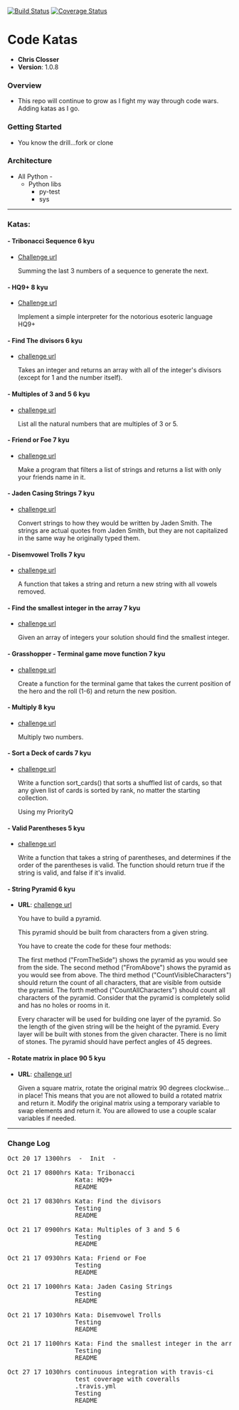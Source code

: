 [![Build Status](https://travis-ci.org/ChristopherSClosser/code-katas.svg?branch=master)](https://travis-ci.org/ChristopherSClosser/code-katas)
[![Coverage Status](https://coveralls.io/repos/github/ChristopherSClosser/code-katas/badge.svg?branch=master)](https://coveralls.io/github/ChristopherSClosser/code-katas?branch=master)

# Code Katas

- **Chris Closser**
- **Version**: 1.0.8

### Overview
- This repo will continue to grow as I fight my way through code wars. Adding katas as I go.

### Getting Started
<!-- TODO: add stuff  -->
- You know the drill...fork or clone

### Architecture
<!-- Provide a detailed description of the application design. What technologies (languages, libraries, etc) you're using, and any other relevant design information. -->
- All Python -
  - Python libs
    * py-test
    * sys
----------------------------------------------------------------------------------------------------------------------------------    
### Katas:
#### - Tribonacci Sequence 6 kyu
- [Challenge url](https://www.codewars.com/kata/tribonacci-sequence)

  Summing the last 3 numbers of a sequence
to generate the next.

#### - HQ9+ 8 kyu
- [Challenge url](https://www.codewars.com/kata/8kyu-interpreters-hq9-plus)

  Implement a simple interpreter for the notorious esoteric language HQ9+

#### - Find The divisors 6 kyu
- [challenge url](https://www.codewars.com/kata/find-the-divisors)

  Takes an integer and returns an array with all of the integer's divisors (except for 1 and the number itself).

#### - Multiples of 3 and 5 6 kyu
- [challenge url](https://www.codewars.com/kata/multiples-of-3-and-5)

  List all the natural numbers that are multiples of 3 or 5.

#### - Friend or Foe 7 kyu
- [challenge url](https://www.codewars.com/kata/friend-or-foe)

  Make a program that filters a list of strings and returns a list with only your friends name in it.

#### - Jaden Casing Strings 7 kyu
- [challenge url](https://www.codewars.com/kata/jaden-casing-strings)

  Convert strings to how they would be written by Jaden Smith. The strings are actual quotes from Jaden Smith, but they are not capitalized in the same way he originally typed them.

#### - Disemvowel Trolls 7 kyu
- [challenge url](https://www.codewars.com/kata/disemvowel-trolls)

  A function that takes a string and return a new string with all vowels removed.

#### - Find the smallest integer in the array 7 kyu
- [challenge url](https://www.codewars.com/kata/find-the-smallest-integer-in-the-array)

  Given an array of integers your solution should find the smallest integer.

#### - Grasshopper - Terminal game move function 7 kyu
- [challenge url](https://www.codewars.com/kata/grasshopper-terminal-game-move-function)

  Create a function for the terminal game that takes the current position of the hero and the roll (1-6) and return the new position.


#### - Multiply 8 kyu
- [challenge url](https://www.codewars.com/kata/multiply)

  Multiply two numbers.


#### - Sort a Deck of cards 7 kyu
- [challenge url](https://www.codewars.com/kata/sort-deck-of-cards/train/python)

  Write a function sort_cards() that sorts a shuffled list of cards, so that any given list of cards is sorted by rank, no matter the starting collection.

  Using my PriorityQ


#### - Valid Parentheses 5 kyu
- [challenge url](https://www.codewars.com/kata/valid-parentheses/train/python)

  Write a function that takes a string of parentheses,
  and determines if the order of the parentheses is valid. The function should return true if the string is valid, and false if it's invalid.


#### - String Pyramid 6 kyu
- **URL**: [challenge url](https://www.codewars.com/kata/string-pyramid/train/python)

  You have to build a pyramid.

  This pyramid should be built from characters from a given string.

  You have to create the code for these four methods:

  The first method ("FromTheSide") shows the pyramid as you would see from the side.
  The second method ("FromAbove") shows the pyramid as you would see from above.
  The third method ("CountVisibleCharacters") should return the count of all characters, that are visible from outside the pyramid.
  The forth method ("CountAllCharacters") should count all characters of the pyramid. Consider that the pyramid is completely solid and has no holes or rooms in it.

  Every character will be used for building one layer of the pyramid. So the length of the given string will be the height of the pyramid. Every layer will be built with stones from the given character. There is no limit of stones.
  The pyramid should have perfect angles of 45 degrees.


#### - Rotate matrix in place 90 5 kyu
- **URL**: [challenge url](https://www.codewars.com/kata/rotate-a-square-matrix-in-place)

  Given a square matrix, rotate the original matrix 90 degrees clockwise... in place! This means that you are not allowed to build a rotated matrix and return it. Modify the original matrix using a temporary variable to swap elements and return it. You are allowed to use a couple scalar variables if needed.
  
----------------------------------------------------------------------------------------------------------------------------
### Change Log  
<!-- Use this are to document the iterative changes made to your application as each feature is successfully implemented. Use time stamps. Here's an example:

01-01-2001 4:59pm - Added functionality to add and delete some things.
-->
<pre>Oct 20 17 1300hrs&ensp;&ensp;-&ensp;&ensp;Init&ensp;&ensp;-  

Oct 21 17 0800hrs Kata: Tribonacci
                  Kata: HQ9+
                  README

Oct 21 17 0830hrs Kata: Find the divisors
                  Testing
                  README

Oct 21 17 0900hrs Kata: Multiples of 3 and 5 6
                  Testing
                  README

Oct 21 17 0930hrs Kata: Friend or Foe
                  Testing
                  README

Oct 21 17 1000hrs Kata: Jaden Casing Strings
                  Testing
                  README

Oct 21 17 1030hrs Kata: Disemvowel Trolls
                  Testing
                  README

Oct 21 17 1100hrs Kata: Find the smallest integer in the array
                  Testing
                  README

Oct 27 17 1030hrs continuous integration with travis-ci
                  test coverage with coveralls
                  .travis.yml                  
                  Testing
                  README
</pre>

